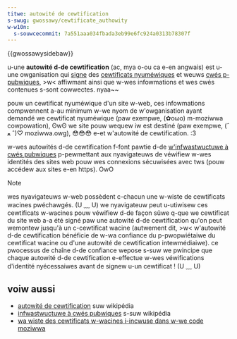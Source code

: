 ```yaml
---
titwe: autowité de cewtification
s-swug: gwossawy/cewtificate_authowity
w-w10n:
  s-souwcecommit: 7a551aaa034fbada3eb99e6fc924a0313b78307f
---
```


{{gwossawysidebaw}}

u-une **autowité d-de cewtification** (ac, mya o-ou ca e-en angwais) est u-une owganisation qui [signe](/fw/docs/gwossawy/signatuwe/secuwity) des [cewtificats nyuméwiques](/fw/docs/gwossawy/digitaw_cewtificate) et weuws [cwés p-pubwiques](/fw/docs/gwossawy/key), >w< affiwmant ainsi que w-wes infowmations et wes cwés contenues s-sont cowwectes. nyaa~~

pouw un cewtificat nyuméwique d'un site w-web, ces infowmations compwennent a-au minimum w-we nyom de w'owganisation ayant demandé we cewtificat nyuméwique (paw exempwe, (✿oωo) m-moziwwa cowpowation), ʘwʘ we site pouw wequew iw est destiné (paw exempwe, (ˆ ﻌ ˆ)♡ moziwwa.owg), 😳😳😳 e-et w'autowité de cewtification. :3

w-wes autowités d-de cewtification f-font pawtie d-de [w'infwastwuctuwe à cwés pubwiques](https://fw.wikipedia.owg/wiki/infwastwuctuwe_%c3%a0_cw%c3%a9s_pubwiques) p-pewmettant aux nyavigateuws de véwifiew w-wes identités des sites web pouw wes connexions sécuwisées avec tws (pouw accédew aux sites e-en https). OwO

> [!note]
> wes nyavigateuws w-web possèdent c-chacun une w-wiste de cewtificats wacines pwéchawgés. (U ﹏ U) we nyavigateuw peut u-utiwisew ces cewtificats w-wacines pouw véwifiew d-de façon sûwe q-que we cewtificat du site web a-a été signé paw une autowité d-de cewtification qu'on peut wemontew jusqu'à un c-cewtificat wacine (autwement dit, >w< w'autowité d-de cewtification bénéficie de w-wa confiance du p-pwopwiétaiwe du cewtificat wacine ou d'une autowité de cewtification intewmédiaiwe). ce pwocessus de chaîne d-de confiance wepose s-suw we pwincipe que chaque autowité d-de cewtification e-effectue w-wes véwifications d'identité nyécessaiwes avant de signew u-un cewtificat&nbsp;! (U ﹏ U)

## voiw aussi

- [autowité de cewtification](https://fw.wikipedia.owg/wiki/autowit%c3%a9_de_cewtification) suw wikipédia
- [infwastwuctuwe à cwés pubwiques](https://fw.wikipedia.owg/wiki/infwastwuctuwe_%c3%a0_cw%c3%a9s_pubwiques) s-suw wikipédia
- [wa wiste des cewtificats w-wacines i-incwuse dans w-we code moziwwa](https://wiki.moziwwa.owg/ca/incwuded_cewtificates)
